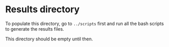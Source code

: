 # Results directory

To populate this directory, go to `../scripts` first and run all the bash scripts to generate the results files. 

This directory should be empty until then.



